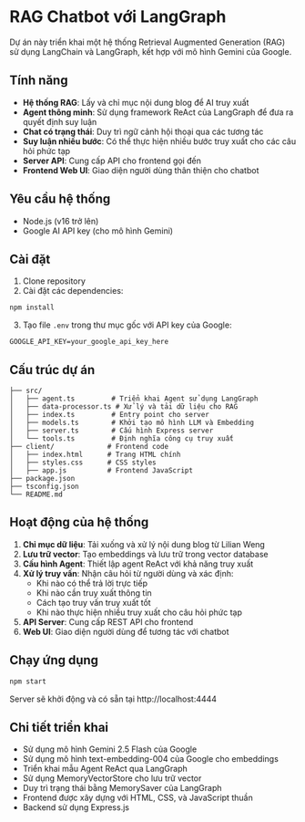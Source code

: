 # RAG Chatbot với LangGraph

Dự án này triển khai một hệ thống Retrieval Augmented Generation (RAG) sử dụng LangChain và LangGraph, kết hợp với mô hình Gemini của Google.

## Tính năng

- **Hệ thống RAG**: Lấy và chỉ mục nội dung blog để AI truy xuất
- **Agent thông minh**: Sử dụng framework ReAct của LangGraph để đưa ra quyết định suy luận
- **Chat có trạng thái**: Duy trì ngữ cảnh hội thoại qua các tương tác
- **Suy luận nhiều bước**: Có thể thực hiện nhiều bước truy xuất cho các câu hỏi phức tạp
- **Server API**: Cung cấp API cho frontend gọi đến
- **Frontend Web UI**: Giao diện người dùng thân thiện cho chatbot

## Yêu cầu hệ thống

- Node.js (v16 trở lên)
- Google AI API key (cho mô hình Gemini)

## Cài đặt

1. Clone repository
2. Cài đặt các dependencies:

```bash
npm install
```

3. Tạo file `.env` trong thư mục gốc với API key của Google:

```
GOOGLE_API_KEY=your_google_api_key_here
```

## Cấu trúc dự án

```
├── src/
│   ├── agent.ts         # Triển khai Agent sử dụng LangGraph
│   ├── data-processor.ts # Xử lý và tải dữ liệu cho RAG
│   ├── index.ts         # Entry point cho server
│   ├── models.ts        # Khởi tạo mô hình LLM và Embedding
│   ├── server.ts        # Cấu hình Express server
│   └── tools.ts         # Định nghĩa công cụ truy xuất
├── client/             # Frontend code
│   ├── index.html      # Trang HTML chính
│   ├── styles.css      # CSS styles
│   ├── app.js          # Frontend JavaScript
├── package.json
├── tsconfig.json
└── README.md
```

## Hoạt động của hệ thống

1. **Chỉ mục dữ liệu**: Tải xuống và xử lý nội dung blog từ Lilian Weng
2. **Lưu trữ vector**: Tạo embeddings và lưu trữ trong vector database
3. **Cấu hình Agent**: Thiết lập agent ReAct với khả năng truy xuất
4. **Xử lý truy vấn**: Nhận câu hỏi từ người dùng và xác định:
   - Khi nào có thể trả lời trực tiếp
   - Khi nào cần truy xuất thông tin
   - Cách tạo truy vấn truy xuất tốt
   - Khi nào thực hiện nhiều truy xuất cho câu hỏi phức tạp
5. **API Server**: Cung cấp REST API cho frontend
6. **Web UI**: Giao diện người dùng để tương tác với chatbot

## Chạy ứng dụng

```bash
npm start
```

Server sẽ khởi động và có sẵn tại http://localhost:4444

## Chi tiết triển khai

- Sử dụng mô hình Gemini 2.5 Flash của Google
- Sử dụng mô hình text-embedding-004 của Google cho embeddings
- Triển khai mẫu Agent ReAct qua LangGraph
- Sử dụng MemoryVectorStore cho lưu trữ vector
- Duy trì trạng thái bằng MemorySaver của LangGraph
- Frontend được xây dựng với HTML, CSS, và JavaScript thuần
- Backend sử dụng Express.js 